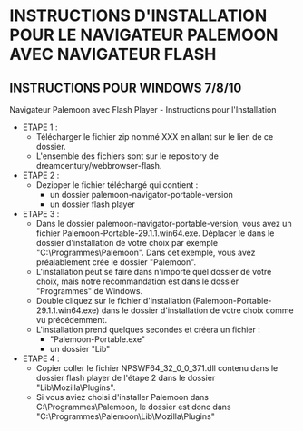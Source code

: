 # INSTRUCTIONS D'INSTALLATION POUR LE NAVIGATEUR PALEMOON AVEC NAVIGATEUR FLASH
## INSTRUCTIONS POUR WINDOWS 7/8/10

Navigateur Palemoon avec Flash Player - Instructions pour l'Installation
- ETAPE 1 : 
     * Télécharger le fichier zip nommé XXX en allant sur le lien de ce dossier.
     * L'ensemble des fichiers sont sur le repository de dreamcentury/webbrowser-flash.
- ETAPE 2 :
     * Dezipper le fichier téléchargé qui contient :
        - un dossier palemoon-navigator-portable-version
        - un dossier flash player
- ETAPE 3 :
     * Dans le dossier palemoon-navigator-portable-version, vous avez un fichier Palemoon-Portable-29.1.1.win64.exe. Déplacer le dans le dossier d'installation de votre choix par exemple "C:\Programmes\Palemoon". Dans cet exemple, vous avez préalablement crée le dossier "Palemoon".
     * L'installation peut se faire dans n'importe quel dossier de votre choix, mais notre recommandation est dans le dossier "Programmes" de Windows.
     * Double cliquez sur le fichier d'installation (Palemoon-Portable-29.1.1.win64.exe) dans le dossier d'installation de votre choix comme vu précédemment.
     * L'installation prend quelques secondes et créera un fichier :
        - "Palemoon-Portable.exe"
        - un dossier "Lib"
- ETAPE 4 :
     * Copier coller le fichier NPSWF64_32_0_0_371.dll contenu dans le dossier flash player de l'étape 2 dans le dossier "Lib\Mozilla\Plugins".
     * Si vous aviez choisi d'installer Palemoon dans C:\Programmes\Palemoon, le dossier est donc dans "C:\Programmes\Palemoon\Lib\Mozilla\Plugins"

